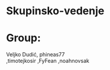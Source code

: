 # Skupinsko-vedenje

<h1>Group:</h1>
Veljko Dudić, phineas77 <br>
,timotejkosir
,FyFean
,noahnovsak

